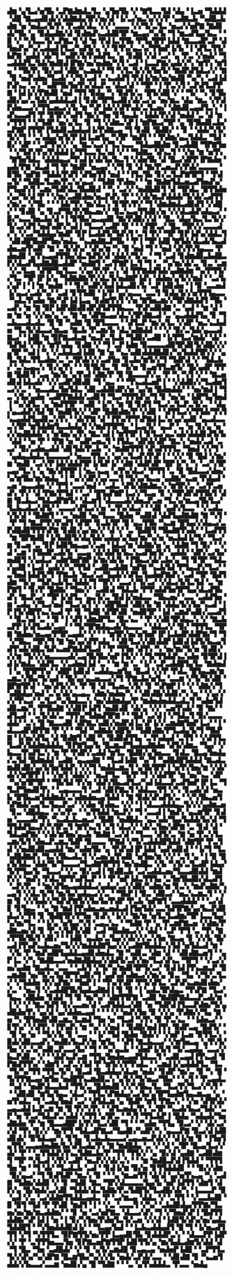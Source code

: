 ▟▆▝▄▜▃▞▅▜▙▝▃▛▇▟▆▟▃▜▃▝▄▜▅▜▙▝▞▝▇▜▃▃▜▟▝▟▄▝▐▃▅▝▜▟▟▟▝▟█▝▇▃▄▟▊▟▞▞▟▟▇▟▄▜▛▞▅▞▟▝▐▞▃▞▅▃▚▞▞▞▛▝▄▟▇▃▙▝▚▟█▃▙▟▆▝▅▝▅▟▃▞▙▜▚▝▛▃▟▞▟▃▝▞▞▝▃▃▃▝▞▞▜▞▃▜▃▝▅▃▞▞▅▛▇▝▇▟▊▟▞▜▙▝▄▝▉▟▄▟▇▞▟▝▊▟▆▟▚▃▟▟▉▜▛▝▆▃▄▞▚▞▙▝▜▝▆▃▟▜▄▞▙▃▝▝▉▝▞▝▚▜▃▃▜▞▃▛▇▃▜▝▟▝▆▝▛▟▐▃▜▜▙▝▛▜▄▜▛▛▐▟▟▝▇▃▃▟▛▃▛▝▟▜▅▟▚▞▚▞▃▟▄▟▐▜▃▞▚▟▜▞▄▝▞▝▊▜▚▞▄▃▚▞▜▜▅▛▐▞▙▝▐▝▟▜▃▜▜▞▙▛▇▝▄▟▟▝▟▞▜▝▚▟▛▞▙▜▚▟▟▜▃▝▄▝▊▟█▝▞▟▝▃▞▝▄▝▛▃▝▞▅▟▞▝▜▃▟▟▟▜▃▜▟▞▆▟▉▟▐▛▇▞▅▞▅▟▆▞▚▜▝▃▟▝▐▃▃▛▇▞▄▟▞▞▚▝▆▜▚▝▆▜▄▝▝▜▙▜▚▝▉▞▄▟▝▟█▞▚▃▆▟▞▝▜▝▚▜▃▜▞▞▙▜▅▜▞▝▇▟▛▟▜▟▃▞▞▝▇▝▉▝▅▟▚▟▅▞▜▃▟▞▝▞▜▞▃▟▝▃▚▃▟▟▜▝▛▟▐▞▆▞▅▞▆▟█▝▚▞▚▝▃▟▐▟▛▟▚▃▝▃▚▝▚▟▛▜▙▜▅▜▚▞▟▃▛▃▝▟▃▞▟▝▝▜▛▝▐▝▛▃▚▜▝▃▛▟▜▃▛▛▇▝▐▟▐▞▞▛▇▟▉▝▅▟▝▜▜▝▉▟▄▝▚▝▉▟▜▞▃▝█▜▞▟█▝▞▝▝▜▞▝▚▝▊▜▙▟▉▞▄▞▃▜▟▞▄▟▟▟▃▟▐▝▊▟▞▜▛▜▃▟▊▞▟▞▃▞▄▝▅▞▆▃▝▟▄▝▆▃▝▞▛▟▛▟▅▃▃▞▞▜▜▃▅▃▞▞▙▝▆▝▚▛▐▟▞▞▟▜▚▟▞▃▜▃▅▞▝▟▇▟▊▃▄▟▜▃▚▝▐▟▚▃▃▟▜▝▛▝▉▜▛▞▚▟▜▝▇▞▞▜▅▝▊▜▄▃▙▝▐▟▟▞▛▞▟▝▅▟▟▝▃▝▟▝▆▞▜▜▜▝▝▞▜▟▛▝▅▞▄▜▃▝▊▝▜▝▞▟▆▃▚▛▐▝▆▛▇▃▞▜▛▝▄▝▉▜▙▟▊▃▙▞▃▛▇▛▐▜▜▛▐▜▟▟▊▃▙▟▄▟▐▞▛▟▇▃▄▝▜▝▊▟▊▝█▟▉▞▝▝▊▝▝▟▟▞▚▜▞▜▞▞▜▝▝▃▚▟▄▞▅▜▞▛▐▟▐▃▆▜▄▝▚▜▛▝▆▟▜▝▝▝▛▟▆▞▄▃▜▟▟▃▝▜▟▝▉▞▝▟▛▝▝▃▛▜▚▞▞▝▄▝▇▃▚▃▞▞▜▃▚▃▃▝▜▟▄▟█▟▆▝▊▃▟▟█▝▜▛▇▜▅▝▝▞▜▟▚▜▚▞▛▟▟▟▐▞▜▜▃▃▜▃▚▟▝▞▝▝▜▟▇▃▝▟▚▃▜▝▝▞▆▝▆▝▅▜▚▝▇▜▅▜▟▃▝▟▟▟▄▃▞▜▚▟▐▞▟▞▙▞▙▃▜▝▞▟▅▜▙▝▟▝█▃▞▟▛▛▐▛▇▟▅▝▄▟▞▛▇▝▟▃▟▝▜▝▛▝▇▟▛▝▅▃▄▞▝▞▜▝▊▝▟▝▇▞▛▃▅▃▛▞▛▟▞▃▃▃▃▝▉▜▙▝▅▛▇▝▜▟▟▞▛▟▜▝▟▜▅▜▜▝▅▟▝▝▐▜▃▜▙▝▊▞▃▜▃▛▇▜▛▜▝▝▛▟▃▜▞▝▜▟█▃▜▃▆▞▛▃▚▞▄▃▞▝▜▟▇▝▛▟▅▞▝▝▆▝▇▟▆▜▟▃▅▃▟▜▅▟▚▞▛▜▄▟▚▜▝▃▆▞▜▟▛▟▃▜▙▟▉▟▝▝▚▝▃▞▞▝▅▟█▟▊▜▝▟▝▜▛▟▃▝█▜▜▟▅▞▄▞▜▞▟▝▛▝▝▞▆▞▃▟▉▟▅▞▅▃▛▟▚▝▛▝▝▞▟▞▆▃▛▟▟▟▞▜▞▟▞▃▟▜▜▞▆▞▃▝▞▜▙▝▝▝▐▟▞▜▚▝▆▞▟▃▚▝▊▜▛▞▛▞▝▜▝▟▆▟▆▟▃▟▉▟▜▝▞▟█▞▝▝▊▟▉▝▄▝▊▃▛▜▙▜▚▜▙▃▅▞▞▝▉▃▚▃▄▜▜▟▊▞▅▝▞▞▟▃▟▟▚▟▄▃▞▝▉▞▚▃▃▜▅▃▙▞▟▝▐▝▉▜▙▞▄▃▄▟▉▝▇▞▛▟▉▞▞▟▝▝█▃▝▟▄▞▙▃▜▃▜▞▞▜▞▃▞▟▜▝▅▟▚▟▛▞▚▟▐▝▜▃▃▞▃▟▛▝▉▝▝▝▟▜▛▃▞▝█▃▝▜▛▞▞▃▃▃▟▞▚▝▞▃▞▜▟▟▄▞▆▟▛▝▊▛▐▃▟▟▜▞▜▟▚▜▝▃▜▝▛▞▝▜▛▝▊▛▐▟▚▞▟▟▃▜▝▟▊▟█▜▙▟▛▜▅▞▅▟▃▝▚▃▆▟▇▃▛▜▙▝▝▛▐▝▜▛▐▟█▝▇▜▟▞▟▃▟▞▙▃▟▟▅▃▅▜▚▟▛▝▇▝▃▜▞▟▚▞▝▟▚▞▆▝▚▝▉▝▅▟▝▜▝▝▅▟▝▟▚▜▚▜▄▃▃▝▛▟▅▟▉▝▄▜▚▃▄▟▜▜▙▞▟▃▜▟▜▞▟▝▟▟▞▞▜▞▃▝▝▜▝▃▟▝▊▟▆▟▉▃▙▟█▃▛▞▟▃▟▜▄▟▇▟█▃▟▟▛▝▅▟▇▜▝▃▞▛▇▛▐▃▜▝▜▝▃▝▚▞▆▞▟▞▃▝▊▃▝▃▆▝▞▃▜▃▄▝▟▜▛▜▄▜▃▃▝▞▄▞▛▞▛▃▚▝▟▝▛▛▇▟▟▜▟▞▄▟▇▟▆▝▚▞▛▜▜▞▞▜▃▝▜▛▐▛▐▞▄▝▜▟▇▟▇▞▛▞▟▃▜▞▅▟▇▛▐▟▚▝▟▟▅▞▄▜▞▞▆▟▝▝▃▞▙▞▄▛▐▝▐▝▆▝▅▟▆▝▝▝▊▞▚▟▛▞▙▟▐▟▃▟▊▞▙▝▃▛▐▟▊▟▅▝▐▝▉▝▃▃▅▟▐▞▄▃▞▃▟▞▚▞▝▃▟▝▊▜▜▟▉▝▐▞▛▝▄▞▄▃▃▝▃▃▜▝▊▟▄▜▞▞▅▜▜▜▄▃▃▝▚▟▃▜▚▟▅▝▇▞▚▛▐▟▐▃▄▝▊▟▆▜▚▜▝▞▅▝▇▜▅▃▆▞▞▜▛▟▇▟▟▜▝▜▙▝▃▟▚▝▆▝▇▝▉▛▐▟▛▟▉▟▊▟▛▟▜▟▜▜▙▃▃▝▛▟▚▟▉▟▇▝▃▝▄▟▝▝▆▝▟▝▆▝▆▝▅▝▞▞▅▞▄▝▃▝▇▝▅▝▟▛▇▃▄▞▟▃▚▜▛▟▇▃▟▝▃▝▄▃▟▟▟▜▄▝▊▝▜▃▙▃▃▟▃▟▃▝█▝▉▝▚▟▇▝█▝█▜▃▃▃▝▝▟▜▃▛▝▆▞▄▜▃▝▞▟▛▝▅▃▚▃▙▟▅▝▜▃▜▞▟▃▃▞▆▃▄▝▇▃▙▝▛▃▆▞▙▝▟▃▚▟▇▟▟▝▝▝▞▝▉▞▃▜▟▞▄▃▃▟▇▃▞▝▐▟█▝▆▝▉▛▇▃▟▃▆▝▅▃▛▃▜▃▙▝▜▟▉▞▃▟█▝▐▞▛▜▃▞▆▟▞▝▟▞▝▜▟▜▟▝▞▜▚▝▆▜▚▟▄▝▊▟▇▝▞▝▜▝▃▛▐▟▆▝▉▃▃▃▃▟▉▜▛▟▊▜▞▟█▞▞▞▄▜▛▝▚▟▐▝▚▝▞▃▙▟▃▟▐▟▉▝▇▝▅▝▚▃▚▟▊▟▟▟█▟▊▞▚▞▙▟▟▜▛▞▞▝▄▜▃▜▟▃▜▜▃▟▅▞▃▝▃▜▛▟▞▞▞▃▟▜▅▝▊▃▙▞▆▜▞▞▜▝▜▟▛▟▝▞▝▜▟▃▙▞▝▃▚▃▄▃▚▝▊▞▄▜▚▝▝▝▊▜▙▜▃▝▊▝▜▞▅▝▊▃▅▜▜▃▆▜▞▝█▞▄▟▛▝▛▛▇▝█▟▊▜▝▃▄▝▆▞▙▝▄▜▚▟▝▟▇▞▛▝▉▝█▃▃▃▛▞▃▝▛▝▚▝▚▜▝▞▝▝▇▃▅▟▊▟▐▟▃▟▞▝▞▞▃▟▛▟▉▟▊▝▜▝▄▃▝▝▝▜▚▃▟▃▅▛▐▝▝▞▟▟▉▞▞▜▃▟▅▜▃▞▞▃▝▝▅▃▃▟▃▜▅▜▟▃▝▟▊▃▟▟▉▟▛▞▅▝▄▞▆▝█▟▅▟▟▞▝▝▅▞▆▟▐▝▜▃▝▞▙▞▄▟▅▝▃▟▛▛▇▟▟▞▃▟▊▜▝▜▃▞▜▜▜▟▚▞▜▝▊▝▅▞▅▝▐▟▛▜▄▜▅▟▐▝▚▞▟▜▃▝▄▝▆▟▜▜▛▝▚▟▊▝▐▞▚▝▆▝█▝▊▟▜▝▜▃▞▃▜▃▛▃▜▞▃▝▝▟▄▞▄▃▟▟▚▜▟▝█▝▅▟▉▜▞▞▝▟▛▝█▟▉▟▆▞▛▝▞▟▉▝▝▟▜▜▃▞▞▜▜▟▞▜▚▜▚▃▄▟▟▜▄▟▊▃▚▜▚▝▝▟▞▛▇▝▟▝▐▜▚▞▛▜▚▛▇▟▐▃▚▞▄▞▄▟▊▝▄▃▟▃▃▃▚▜▛▝▆▜▟▟▆▜▃▃▙▟▄▜▝▞▆▟▜▜▛▜▄▝▐▃▄▜▞▝▄▃▛▝▃▝▅▝▊▞▄▝▅▝▞▞▅▟█▟▟▞▚▝▅▜▅▞▄▜▚▝▇▃▚▟▐▝▆▜▜▛▐▝▊▜▃▞▄▃▚▟▞▟▟▟▊▟▜▞▙▝▟▟▝▝▅▝▛▝▝▛▇▝▅▝▚▟▛▃▅▃▜▝▐▜▟▃▝▟▛▟▞▟▛▝▇▃▚▝▅▟▞▃▟▝▃▃▞▝▉▞▃▟▅▃▟▟▝▟▊▜▟▞▛▃▙▝▚▝▆▟▇▜▜▜▝▟▚▟▜▜▜▃▝▜▅▟▝▞▞▜▝▝▄▟▄▃▙▟▃▜▃▃▃▃▞▝▅▃▃▜▜▃▚▝▄▞▃▜▃▟▚▜▚▛▐▝▝▞▞▝▉▝█▟▝▞▆▞▆▝▅▟▊▝▃▞▞▛▐▟▞▟▟▟▜▛▐▞▙▛▐▞▝▟▇▝▟▟▛▟▛▝█▛▐▞▚▝▚▝▃▞▚▜▛▃▄▞▜▃▚▝▄▝▇▞▟▜▜▛▐▝▅▃▚▃▄▝▄▜▚▞▟▃▞▝▛▜▜▝▃▝▉▝█▟▃▃▞▟▅▞▚▞▆▜▙▞▆▞▆▟▄▝▐▝▚▞▞▟▛▞▄▞▃▃▜▝▜▞▄▞▙▃▄▝▄▟▇▞▚▃▅▝▛▟▄▟▝▃▅▝▄▃▃▟▅▝▞▝▛▜▝▃▃▞▅▟▝▝▃▟▃▝▟▜▞▟▇▟▆▃▚▝▆▜▛▞▃▝▃▞▛▃▅▟▚▝▛▞▝▟▝▛▇▞▛▜▟▝▝▃▞▝█▜▄▛▇▛▐▃▞▞▜▃▄▝▊▝▞▜▛▟▛▟▜▜▙▜▝▟▇▝▉▃▙▃▞▜▟▃▟▛▇▜▞▝▟▃▆▜▝▟▃▃▃▟▞▟▅▃▛▃▅▝▜▃▚▞▆▃▄▜▙▜▃▞▜▃▙▃▟▃▞▟▜▞▝▃▃▃▞▟▜▃▞▞▅▝▃▜▚▞▟▃▞▝▝▟▊▝▄▟▚▜▃▃▝▝▞▃▟▃▚▜▞▟▝▝█▟▇▜▝▝▃▝▅▟▉▝▅▞▜▃▃▝█▟▅▝▚▟▉▟▝▟▟▜▄▟▇▟▇▝▇▝▚▜▝▝▛▝▜▝▇▃▛▜▚▜▚▟▜▝▟▜▛▝▊▃▙▜▛▝█▝▄▃▜▜▙▝▚▃▆▝█▜▄▞▞▟▄▃▞▃▛▟█▟▉▜▜▜▚▛▇▝▊▟▊▞▄▞▅▞▞▝▟▝▞▝▃▝█▟▉▜▝▜▙▟▇▜▚▟▞▝▐▃▟▜▜▝▆▝█▛▇▟█▝▐▞▙▟▉▜▞▟▄▜▟▞▄▟▄▞▄▜▄▞▆▞▚▞▅▝▅▃▙▟▐▞▜▞▝▜▃▞▆▝▊▃▅▝▃▝▊▛▐▟▉▜▅▃▄▞▞▃▅▝▐▟▃▞▆▝▟▟▇▞▅▝▄▝▟▟▇▝▜▝▉▞▝▝▞▟▝▃▆▝▐▜▙▟▛▃▟▞▙▝▃▃▄▝▟▞▟▟▜▞▙▃▚▃▟▜▅▜▞▝▄▟▟▞▝▟▛▞▃▞▙▞▅▟▉▜▝▞▄▟▃▞▚▟▆▜▅▛▇▛▐▞▆▞▟▞▙▝▐▜▙▃▞▟▞▃▙▞▄▝▜▝▊▜▛▝▜▟▃▞▄▟█▝▐▃▟▝▄▟▞▞▚▞▜▜▟▝▃▟▉▃▟▟▇▝▅▛▇▝▚▃▙▜▟▝▛▜▄▃▛▞▜▃▞▝▃▜▅▟▐▟▟▜▞▜▝▛▇▃▙▝▆▃▞▃▞▜▄▟▞▞▟▜▃▜▄▟▅▛▇▟▚▝▃▟▝▜▛▝█▟▜▟▆▝▜▞▄▝▜▟▚▃▙▜▃▜▟▟▞▜▝▜▛▞▝▃▃▞▞▜▞▃▞▝▞▟▃▞▙▜▃▜▟▝▃▝▆▛▇▜▝▝▊▞▛▝█▟▇▞▝▜▅▞▞▝▃▟▊▟▝▜▟▃▙▝▛▜▚▟▟▜▅▜▛▜▄▞▟▃▟▜▙▟▚▝▇▃▛▃▞▝▜▛▐▞▟▜▃▝▄▃▜▞▃▝▉▟▐▞▅▟▃▃▝▜▙▃▅▞▝▃▃▝▃▟▟▜▅▝▆▝▃▟▄▝▞▜▃▞▅▟▝▜▃▞▄▜▝▞▝▟█▜▙▟▝▟▉▞▙▝▇▝▟▟▄▜▞▞▙▞▚▃▟▝▐▛▐▜▞▟█▜▚▃▚▃▟▝▛▝▊▝▜▟█▝▟▜▛▟▊▝▅▟▉▜▛▝▐▟▝▃▆▟▚▟▊▞▃▃▟▜▝▝▉▃▚▟▝▃▝▝▉▝▐▝▟▜▝▟▆▟▛▜▃▝█▃▚▃▝▝▛▝▞▟▊▜▛▟▄▃▚▝▞▝▇▃▙▃▛▛▐▞▟▜▃▟▞▃▄▞▝▝▜▞▜▛▇▟▄▃▟▞▙▃▃▃▝▝▟▟▃▞▞▝▉▞▝▜▜▜▃▝▜▛▇▝▇▟▅▞▅▃▄▞▛▜▛▃▄▟▞▝▞▝▝▝▆▜▛▞▅▞▅▜▅▛▐▛▐▃▙▟▛▟▟▛▇▞▜▝▜▝▞▜▙▃▝▜▛▞▜▝▇▝▆▞▄▞▟▜▚▟▄▝▝▟▊▜▃▞▞▟▊▟▟▛▐▟▊▟▐▟▜▞▙▃▄▜▟▜▚▟▞▟█▃▜▟▚▃▅▛▇▟▟▜▃▟▝▝▛▝▜▜▅▝▟▜▚▝▚▝▅▞▆▞▜▞▅▝▊▟▊▞▞▞▆▝▜▞▞▞▅▃▃▃▃▟▞▃▄▜▙▜▙▞▅▛▐▜▞▞▝▞▜▞▜▜▟▟▚▃▚▟▅▝▉▜▛▟▐▟▐▞▆▟▃▝▟▟▜▃▝▞▃▟▅▟▐▟▝▃▝▝▆▝▆▝▃▝▐▞▝▃▛▃▟▟█▜▄▜▃▝▇▟▅▟▐▝▄▝█▜▛▜▚▞▝▟█▛▐▟▊▟▝▃▟▟▄▃▆▜▄▝█▃▟▝▞▞▛▝▛▟▃▝█▜▄▃▆▞▆▃▆▃▚▜▙▞▜▞▄▟▝▝█▞▄▞▄▃▅▃▃▞▞▜▝▛▇▃▙▞▅▜▃▝▃▃▆▝▞▜▞▜▞▟▉▝█▛▇▜▛▟▝▝▅▞▟▜▞▞▚▝▛▝▉▝▟▝▜▃▅▃▚▜▞▝▊▝▚▛▇▛▐▝▝▞▝▟▇▞▞▜▚▟█▟▄▞▅▟▝▃▚▞▟▞▄▃▄▃▝▟▆▞▅▟▅▞▚▝▝▟▊▟█▞▟▟▊▞▚▝▅▝▝▞▄▞▞▞▞▜▚▃▞▝▃▜▃▞▚▞▙▟▃▃▚▝▅▞▟▟▆▟▄▞▛▝▆▟▅▟▅▟▟▃▟▃▜▝▚▟▅▜▟▟▉▃▆▞▚▝▛▜▙▟▇▝▞▟▊▛▐▟▜▝▅▟▊▟▊▝▟▞▄▝▞▞▝▃▅▜▚▟▞▝▉▝▇▞▝▟▜▃▟▝▝▃▜▞▟▞▃▝▜▜▚▞▜▟▆▟▜▛▇▝▝▝█▟▝▃▞▟▐▝▞▜▟▃▜▝▉▞▃▃▃▟▟▞▝▃▚▝█▝▇▃▃▟▉▝▟▛▇▃▚▟▊▞▅▟▛▟▐▃▚▛▐▞▞▃▆▟▇▜▅▛▐▃▞▝▐▝▟▃▃▟▛▟▛▛▇▝▛▝▞▝▝▜▟▝▚▟▇▟▞▟█▜▞▝▜▟▊▟▇▞▛▜▃▟▄▜▞▜▝▜▙▛▇▝▐▞▅▞▟▜▄▝▟▝▉▟▇▜▝▟█▝▚▝▉▟▉▟▜▜▄▝▃▜▚▟▄▟▝▃▜▜▝▝▞▟▜▜▃▜▃▟▚▜▟▟▆▟▟▟▄▝▊▛▇▜▄▞▙▝█▃▆▃▛▜▄▟▄▟▇▟▅▝▟▜▞▟▆▃▝▜▄▞▝▞▙▃▃▜▚▟▜▃▚▝▆▝▛▝▛▟▛▞▃▟▟▝▆▜▃▝█▟▉▞▄▜▅▃▃▝▊▟▃▝█▃▄▜▅▟▄▞▃▜▟▝█▟▆▟▟▝▃▟▇▝▄▃▄▟▇▝▝▜▃▟▐▟▇▝▚▞▜▝▚▟█▟█▜▟▟▟▝▇▃▟▃▆▟▊▟▉▞▄▞▙▜▅▜▟▟▚▝▞▞▜▝▅▟▟▃▆▃▜▝▄▜▙▜▛▛▐▝▅▜▚▜▅▞▆▝▞▟▞▟▞▞▆▜▛▛▐▝▝▞▅▜▝▟▟▞▞▝▅▃▛▜▃▝▜▞▛▝▜▝▞▟▟▜▛▝▆▝▅▞▚▃▝▟▛▝▚▞▅▜▛▜▛▝▝▜▙▜▟▝▛▞▅▝▟▟▚▜▙▃▟▜▃▞▚▟▐▟▃▃▛▃▟▜▅▛▐▛▐▃▝▜▜▃▛▜▅▟▊▜▚▝▝▃▄▃▃▃▜▝▃▟▝▟▊▛▇▃▜▝▟▟▃▃▜▜▝▞▚▝▊▃▟▞▟▝▅▃▙▝█▜▙▃▅▜▟▟▆▟▞▃▚▟▆▟▅▃▄▜▟▟▝▝▇▝▉▟▞▟▚▟▜▞▃▝▝▞▚▜▙▃▅▜▚▛▇▟▞▃▄▜▃▜▄▃▛▃▞▝▞▟▅▝▊▟▅▃▝▞▞▝▐▝▟▃▃▟▟▟▄▃▜▞▞▞▄▟▆▃▅▝▊▃▝▟█▟▄▃▝▃▚▞▛▃▝▝▄▜▜▟▟▝▆▃▛▞▝▜▝▃▃▟▐▝▆▟▚▝▄▃▆▜▛▝▊▟▅▝▃▃▃▟▞▜▚▝▚▃▟▃▙▃▅▃▞▝█▟▊▝▅▟█▟▃▝▄▃▚▟▞▜▄▞▙▟▟▞▙▞▟▝▜▜▜▟▟▜▄▃▛▞▚▜▛▃▜▝▇▜▚▃▜▝▄▜▝▟▃▞▞▝▟▞▃▜▅▞▟▛▇▝▃▝▊▟▝▟▝▜▟▃▅▛▇▞▝▞▟▞▆▜▅▞▄▃▙▝▇▟▇▝▃▞▟▝▝▜▃▃▝▟▜▞▃▝▇▝▅▝▛▃▚▜▃▃▆▞▙▜▝▟▅▃▛▃▆▃▜▟▛▝▉▃▃▃▝▛▇▟▝▞▜▞▃▟▟▟█▜▟▟▝▟▇▜▛▝▛▃▜▟▝▞▅▟▉▟▉▃▄▟▟▝▆▞▚▟▅▜▙▝▄▝▛▟▚▟▐▛▐▟▟▝▄▟▚▟▊▟▝▝▐▞▜▝▜▃▚▟█▟▇▟▚▝▜▃▚▜▙▃▟▃▜▝▞▃▅▞▄▜▚▟▊▝▅▜▅▞▆▝▞▞▝▃▜▝▄▝▐▝▉▝█▞▙▜▟▃▝▟▟▞▜▞▜▃▃▃▞▜▃▟▇▜▛▜▜▝▆▞▅▟█▃▝▞▙▝▚▜▞▃▜▃▟▛▐▟▄▞▜▞▛▜▄▞▙▝▜▃▃▞▝▞▃▝▉▞▃▟▐▝▉▟▉▃▙▝▃▞▃▟▟▃▅▞▜▃▃▟▉▟▟▝▆▟▛▞▞▝▅▟▚▝▛▟▃▜▛▜▚▟▜▃▛▝▝▝▛▝▅▛▐▟▃▜▜▜▄▝▃▜▅▜▙▟▉▞▟▃▟▜▝▃▛▞▛▃▝▝▆▞▟▜▅▃▄▟▟▟▃▞▄▟▄▞▃▞▞▟▉▞▚▟▆▞▆▝▊▃▚▝▆▟▚▟▇▞▚▃▄▜▝▞▟▃▜▞▜▝▆▞▙▞▄▟▄▃▞▞▃▝▝▜▙▛▐▝▉▃▝▟▉▃▞▝▅▃▚▃▆▃▜▝▝▞▆▝▊▝▞▞▙▟▞▞▜▟▚▛▇▜▞▞▙▞▙▞▛▟▛▝▛▃▙▝▅▛▇▜▝▃▃▟▟▟▞▝▝▃▞▟▊▝▊▜▄▃▝▝▄▝▇▝▆▟▐▜▚▟▅▃▅▃▅▟▃▟▐▜▅▜▟▞▃▃▜▟▜▛▇▞▄▞▙▃▛▟▉▟▃▞▞▜▜▝▊▝█▟█▜▛▞▛▜▅▝▊▟▚▝▐▞▞▝▇▞▆▝▅▜▃▜▃▟▆▞▜▛▐▃▃▜▄▞▚▞▆▞▜▃▝▝▐▞▄▝▅▜▄▞▚▜▝▃▄▃▚▃▝▝▜▟▇▝▛▝▄▝▛▃▆▛▇▃▅▝▞▟▆▞▛▟▇▃▅▞▟▝▊▝▛▃▚▜▟▜▞▟▊▝▃▟▝▜▙▟▆▃▞▞▝▟▟▝▝▃▛▝▛▜▝▃▝▜▚▝▇▞▛▜▙▜▙▜▝▟▊▞▝▝▐▟▉▝▄▃▙▞▃▜▄▞▞▟▞▞▞▃▚▜▅▝▇▃▄▝▊▝▞▞▙▝█▞▃▟▐▜▚▟▚▃▙▃▅▞▜▞▞▞▆▟▟▟▇▜▄▞▞▞▃▟▇▜▙▟▟▃▚▜▟▝▅▜▟▃▟▝▆▝▝▞▙▝▛▝▆▟▚▟█▜▄▟▟▃▄▟▊▟▅▟▃▝▇▝▚▟▊▃▝▟▆▝▟▝▝▟▊▟▇▃▅▜▝▝▄▛▐▃▝▞▚▝▇▟█▃▃▞▅▟▇▟█▟▄▞▞▟▟▜▞▃▛▞▅▞▜▃▞▟▚▃▝▜▛▜▝▝▞▃▞▞▅▞▄▟▆▝▇▃▟▃▝▃▃▝▝▃▙▜▝▞▜▞▚▞▆▟▊▜▛▜▞▃▞▝▊▟▐▟▐▜▚▃▆▃▛▝▉▃▆▟▇▝▅▞▜▞▃▜▄▜▛▜▚▟▊▞▜▝▄▟▚▟▚▟▆▃▞▞▆▞▄▝▊▃▝▜▄▝▞▜▞▃▜▃▞▝▞▜▟▟▅▝▛▞▄▛▇▞▝▜▅▛▐▝▝▜▚▞▛▟▛▝▛▜▞▟▜▃▝▃▛▟▚▃▅▟▊▟▅▞▞▃▝▝▅▃▜▝▞▃▟▟█▜▙▜▄▟▃▟▇▟▐▝▊▝▉▝▐▝▄▟▃▜▛▟▄▃▝▜▚▛▇▝▜▃▞▜▄▃▝▟█▟▅▝▊▟▟▝▜▝▉▝▆▞▚▞▝▟▇▜▜▛▇▝▃▟▉▝▇▟█▛▇▟▃▃▛▃▟▞▆▝▐▝▞▝▞▝▇▃▜▟▜▝▊▞▃▃▅▞▟▝▃▟▜▟▟▃▞▟▊▝▅▝▜▟▛▟▐▜▃▃▛▟▆▞▜▞▄▟█▟▅▜▚▝▄▞▟▝▄▞▟▟▅▃▄▟▝▝▝▝▞▝▅▟▚▜▅▝▉▝▞▞▄▝▛▟▇▞▞▜▄▝▇▝▅▝▚▝█▜▅▟▛▟▊▃▆▃▜▃▆▟▝▜▅▝▅▝▜▃▟▝▚▜▚▝▉▝▛▃▚▃▝▝▐▟▅▃▞▝▊▜▚▞▝▞▟▜▚▝▐▜▚▟▚▝▆▝▚▞▝▞▅▟▝▝▉▟█▞▅▟▐▜▚▝▉▟▛▃▄▝█▟▜▞▝▝▉▝▅▝▅▝▝▜▞▞▙▝▊▝▃▃▝▝▐▞▝▜▟▝█▟▅▝█▟▞▞▝▞▅▛▐▃▅▝▉▜▜▃▚▝▉▟▞▟▉▃▃▟▚▝▅▟▉▞▙▃▛▞▆▝▆▜▄▝▝▟▜▝▇▃▙▃▃▞▝▞▆▜▅▃▄▝▄▜▚▜▞▜▅▝▞▃▚▞▚▟▊▃▛▃▃▞▙▞▝▜▝▝▚▞▄▃▙▝▝▟▅▛▐▞▙▜▝▜▞▃▄▟▄▝▃▃▞▞▙▃▛▟▊▃▝▞▝▝▟▟▚▃▛▃▆▝▜▜▄▜▅▟▅▃▄▟▜▟▃▃▜▝▃▟▊▃▄▟▐▜▚▃▟▝▊▛▇▟▜▜▚▞▝▟▆▜▝▃▛▃▚▜▟▝▛▝▆▜▞▞▛▜▚▟▃▝▝▃▆▟▐▞▄▟▟▟▜▃▝▜▃▝▜▞▚▞▜▜▝▜▜▃▜▞▚▝▉▃▟▝█▃▟▟▄▞▟▃▅▝▅▟▞▝▊▟▛▝▆▞▃▝▉▝▚▝█▝▜▞▛▛▇▃▄▞▆▜▅▝▅▟█▜▚▃▆▟▉▃▚▝▄▜▞▞▜▞▅▃▞▜▙▞▝▝▄▜▝▝▛▃▄▟▃▝▚▟▝▝▅▟▛▟▃▃▙▟▝▜▜▞▃▝█▟▅▟█▝▞▞▚▜▙▃▜▃▝▜▃▞▛▞▜▃▞▞▚▜▝▝▝▟▉▟▊▝▆▜▄▜▄▃▝▟▃▞▝▜▜▃▚▛▇▟▄▞▃▞▙▞▄▜▛▜▄▟▆▜▄▃▆▃▄▝▄▝▅▜▚▟▃▝▜▝▃▟▄▜▅▟▝▃▞▝▟▜▟▃▆▝▄▝█▟▛▝▆▜▝▛▇▃▚▝▝▞▅▝▟▜▛▟▞▃▄▃▟▟▐▃▛▃▆▝▆▝█▝▛▞▚▜▚▝▝▟▜▃▅▟▄▜▚▝▃▜▛▝▚▃▟▞▙▃▞▜▟▞▝▃▛▝▅▝▛▃▞▜▟▃▛▃▚▟▟▝▞▜▜▝▄▜▛▃▝▝▚▜▝▜▜▃▙▛▐▝█▟▄▝▚▟▄▟▞▜▅▟▇▟▅▝▛▝▆▝█▃▃▟█▛▐▞▛▞▜▃▞▟▉▝▜▝▝▝▚▟▅▝▜▜▄▝▉▃▞▝▞▝▟▞▃▞▞▟▝▜▚▝▊▞▞▝▆▞▛▜▝▜▟▃▟▛▇▃▞▜▄▟▊▞▚▟▛▞▚▝▄▃▃▛▇▝▉▃▞▟▐▟▉▟▊▟▞▝▉▜▟▃▄▞▚▝▊▜▄▝▊▃▙▃▙▃▃▃▞▃▄▃▅▃▛▟▞▞▝▟▐▞▆▝▊▝▐▜▅▜▄▜▜▞▃▃▄▟▅▟▇▞▙▞▟▜▃▟▄▜▚▝▇▝▆▟█▟▄▝▃▝▞▝▟▝▃▜▛▝█▃▄▜▃▞▞▟▞▝▛▝▝▃▜▜▟▟▚▜▚▃▜▟▇▃▙▞▛▝▜▜▝▜▜▞▞▝▄▝▉▞▟▝▄▟▇▝▃▟▉▟▆▜▝▜▛▝▚▜▃▟▝▞▛▞▃▟▛▝▅▃▛▞▞▟▞▃▚▝▝▝▆▝▆▟█▃▛▟▐▜▟▟▝▝▜▜▜▜▅▝▆▝▝▜▝▟▞▝▜▃▟▃▙▝▃▟▝▝▊▟▐▞▆▝▉▞▅▝▊▜▜▟▟▟▊▝▝▝▉▞▞▟▆▝▉▞▄▃▞▝▜▝▊▟▜▟▛▝▆▃▚▝▉▝▝▝▄▝▆▃▅▜▜▝▟▞▟▝▄▞▅▜▚▃▄▝▚▝▃▟▇▝▜▟▆▞▟▟▉▝▞▝▊▝▜▟▊▝▇▃▝▜▛▞▟▃▃▃▃▜▄▞▙▝▅▛▐▟▜▜▝▟▆▜▝▟▛▞▄▝█▞▆▟▞▃▞▟▊▝▜▟▟▞▟▃▜▟▇▞▛▃▜▟█▜▞▜▃▟█▞▟▞▚▝▐▃▃▃▛▝▉▝▄▟▝▞▃▝▃▞▟▟▇▜▜▟▟▃▄▟▃▝▛▝▃▞▆▃▄▝▟▟▃▝▞▝▃▜▜▝▝▞▃▃▙▟▉▝▉▝▉▜▝▜▟▝▛▝▛▟▊▝▆▟▜▝▐▝▝▞▃▝▃▃▃▜▝▞▚▞▝▃▙▟▉▟▄▞▛▛▇▞▜▃▅▞▅▞▆▞▆▃▟▟▆▞▝▝▊▝▅▝▃▞▅▛▇▃▝▟▃▃▞▟▚▝▜▝▞▜▅▟▚▛▐▝█▟▜▜▟▟▇▞▚▛▐▟▐▝▅▝▐▝▊▞▚▜▅▞▛▟▅▜▃▜▞▃▅▝▞▞▟▝▐▟▉▜▞▟▚▞▅▞▄▟▃▜▟▟█▜▝▝▚▜▅▟▟▟▉▟▐▞▝▝▜▃▄▞▙▟▝▝▐▃▙▃▟▟▄▟▜▝█▝▜▝▐▞▅▃▟▜▜▜▝▞▜▝▚▜▜▜▃▝▉▛▇▜▜▞▅▞▛▛▐▃▄▟▊▜▙▝▊▟▟▟▛▃▚▝▝▟▃▃▛▛▐▟▛▞▞▝▛▝▃▜▜▜▅▃▃▜▅▝▊▛▇▃▅▛▇▜▜▛▐▟▊▜▜▞▄▝▆▞▙▟▃▟▆▜▞▟▟▝▟▝▜▝█▃▝▜▅▝▃▟█▟▞▝▞▝▊▝▄▜▞▃▆▟█▝▊▃▄▃▄▝▅▟▅▛▐▟█▝▝▃▛▜▜▃▜▞▞▟▚▞▚▞▟▛▇▝█▃▆▜▙▞▚▞▞▞▙▝▅▟▞▃▛▟▞▃▃▝▝▟▊▟▇▝▊▝▚▃▅▜▟▟▞▞▙▃▃▞▃▃▆▝▅▟▊▞▄▝█▝▜▟▇▝▝▝▃▝▄▜▚▟▟▟▃▝▛▃▃▝▅▟▄
